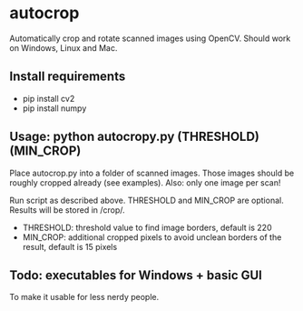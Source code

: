 # autocrop
Automatically crop and rotate scanned images using OpenCV.
Should work on Windows, Linux and Mac.

## Install requirements

- pip install cv2
- pip install numpy

## Usage: python autocropy.py (THRESHOLD) (MIN_CROP)

Place autocrop.py into a folder of scanned images. Those images should be roughly cropped already (see examples). 
Also: only one image per scan!

Run script as described above. THRESHOLD and MIN_CROP are optional. Results will be stored in /crop/.

- THRESHOLD: threshold value to find image borders, default is 220
- MIN_CROP: additional cropped pixels to avoid unclean borders of the result, default is 15 pixels

## Todo: executables for Windows + basic GUI
To make it usable for less nerdy people.
